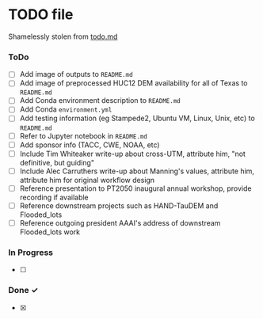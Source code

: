 # TODO file
Shamelessly stolen from [todo.md](https://raw.githubusercontent.com/todomd/todo.md/master/TODO.md)

### ToDo

- [ ] Add image of outputs to `README.md`
- [ ] Add image of preprocessed HUC12 DEM availability for all of Texas to `README.md`
- [ ] Add Conda environment description to `README.md`
- [ ] Add Conda `environment.yml`
- [ ] Add testing information (eg Stampede2, Ubuntu VM, Linux, Unix, etc) to `README.md`
- [ ] Refer to Jupyter notebook in `README.md`
- [ ] Add sponsor info (TACC, CWE, NOAA, etc)
- [ ] Include Tim Whiteaker write-up about cross-UTM, attribute him, "not definitive, but guiding"
- [ ] Include Alec Carruthers write-up about Manning's values, attribute him, attribute him for original workflow design
- [ ] Reference presentation to PT2050 inaugural annual workshop, provide recording if available
- [ ] Reference downstream projects such as HAND-TauDEM and Flooded_lots
- [ ] Reference outgoing president AAAI's address of downstream Flooded_lots work

### In Progress

- [ ] 

### Done ✓

- [x]   
